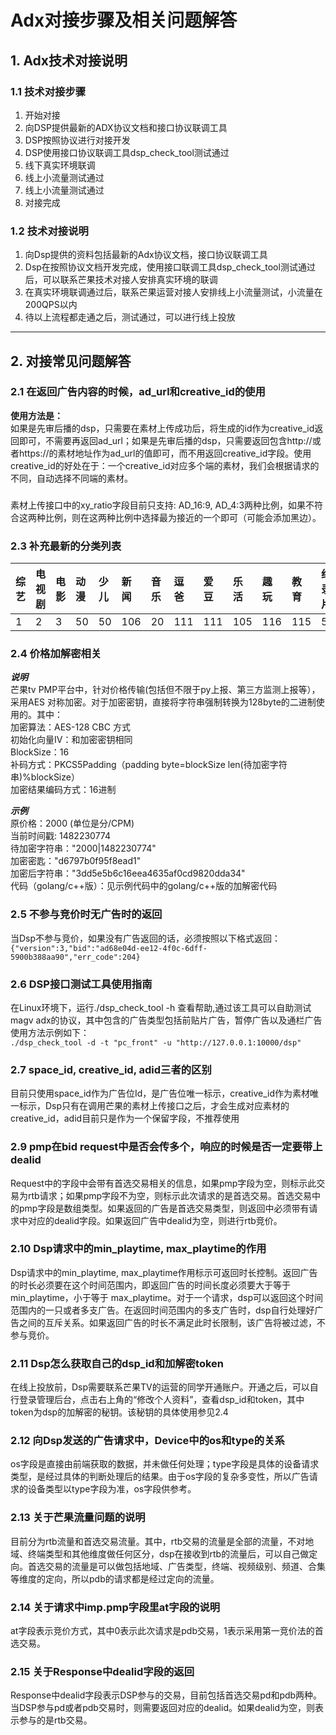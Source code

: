  Adx对接步骤及相关问题解答 
===============================

## 1. Adx技术对接说明  ##
### 1.1 技术对接步骤 ###
1.  开始对接  
2.  向DSP提供最新的ADX协议文档和接口协议联调工具  
3.  DSP按照协议进行对接开发  
4.  DSP使用接口协议联调工具dsp_check_tool测试通过  
5.  线下真实环境联调  
6.  线上小流量测试通过  
7.  线上小流量测试通过  
8.  对接完成  


### 1.2 技术对接说明 ###
1.  向Dsp提供的资料包括最新的Adx协议文档，接口协议联调工具 
2.  Dsp在按照协议文档开发完成，使用接口联调工具dsp_check_tool测试通过后，可以联系芒果技术对接人安排真实环境的联调 
3.  在真实环境联调通过后，联系芒果运营对接人安排线上小流量测试，小流量在200QPS以内
4.  待以上流程都走通之后，测试通过，可以进行线上投放


----------


## 2. 对接常见问题解答 ##


### 2.1	在返回广告内容的时候，ad_url和creative_id的使用 ###
**使用方法是：**  
如果是先审后播的dsp，只需要在素材上传成功后，将生成的id作为creative_id返回即可，不需要再返回ad_url；如果是先审后播的dsp，只需要返回包含http://或者https://的素材地址作为ad_url的值即可，而不用返回creative_id字段。使用creative_id的好处在于：一个creative_id对应多个端的素材，我们会根据请求的不同，自动选择不同端的素材。
###  ###
素材上传接口中的xy_ratio字段目前只支持: AD_16:9, AD_4:3两种比例，如果不符合这两种比例，则在这两种比例中选择最为接近的一个即可（可能会添加黑边）。
### 2.3	补充最新的分类列表 ###
|综艺|电视剧|电影|动漫|少儿|新闻|音乐|逗爸|爱豆|乐活|趣玩|教育|纪录片|
|:--|:--|:--|:--|:--|:--|:--|:--|:--|:--|:--|:--|:--|
|1|2|3|50|50|106|20|111|111|105|116|115|51|

### 2.4	价格加解密相关 ###
***说明***  
芒果tv PMP平台中，针对价格传输(包括但不限于py上报、第三方监测上报等），采用AES 对称加密。对于加密密钥，直接将字符串强制转换为128byte的二进制使用的。其中：  
   加密算法：AES-128 CBC 方式  
   初始化向量IV：和加密密钥相同  
   BlockSize：16  
   补码方式：PKCS5Padding（padding byte=blockSize len(待加密字符串)%blockSize）  
   加密结果编码方式：16进制 
  
***示例***  
   原价格：2000 (单位是分/CPM)  
   当前时间戳: 1482230774  
   待加密字符串："2000|1482230774"  
   加密密匙："d6797b0f95f8ead1"  
   加密后字符串："3dd5e5b6c16eea4635af0cd9820dda34"       
   代码（golang/c++版）：见示例代码中的golang/c++版的加解密代码

### 2.5	不参与竞价时无广告时的返回 ###
当Dsp不参与竞价，如果没有广告返回的话，必须按照以下格式返回：
`{"version":3,"bid":"ad68e04d-ee12-4f0c-6dff-5900b388aa90","err_code":204}`

###  2.6	DSP接口测试工具使用指南 ###
在Linux环境下，运行./dsp_check_tool -h 查看帮助,通过该工具可以自助测试magv adx的协议，其中包含的广告类型包括前贴片广告，暂停广告以及通栏广告  
使用方法示例如下：  
`./dsp_check_tool -d -t "pc_front" -u "http://127.0.0.1:10000/dsp"    `

### 2.7	space_id, creative_id, adid三者的区别 ###
目前只使用space_id作为广告位Id，是广告位唯一标示，creative_id作为素材唯一标示，Dsp只有在调用芒果的素材上传接口之后，才会生成对应素材的creative_id，adid目前只是作为一个保留字段，不推荐使用

### 2.9  pmp在bid request中是否会传多个，响应的时候是否一定要带上dealid ###
Request中的字段中会带有首选交易相关的信息，如果pmp字段为空，则标示此交易为rtb请求；如果pmp字段不为空，则标示此次请求的是首选交易。首选交易中的pmp字段是数组类型。如果返回的广告是首选交易类型，则返回中必须带有请求中对应的dealid字段。如果返回广告中dealid为空，则进行rtb竞价。

### 2.10 Dsp请求中的min_playtime, max_playtime的作用 ###
Dsp请求中的min_playtime, max_playtime作用标示可返回时长控制。返回广告的时长必须要在这个时间范围内，即返回广告的时间长度必须要大于等于min_playtime，小于等于 max_playtime。对于一个请求，dsp可以返回这个时间范围内的一只或者多支广告。在返回时间范围内的多支广告时，dsp自行处理好广告之间的互斥关系。如果返回广告的时长不满足此时长限制，该广告将被过滤，不参与竞价。

### 2.11 Dsp怎么获取自己的dsp_id和加解密token ###
在线上投放前，Dsp需要联系芒果TV的运营的同学开通账户。开通之后，可以自行登录管理后台，点击右上角的“修改个人资料”，查看dsp_id和token，其中token为dsp的加解密的秘钥。该秘钥的具体使用参见2.4

### 2.12 向Dsp发送的广告请求中，Device中的os和type的关系 ###
os字段是直接由前端获取的数据，并未做任何处理；type字段是具体的设备请求类型，是经过具体的判断处理后的结果。由于os字段的复杂多变性，所以广告请求的设备类型以type字段为准，os字段供参考。

### 2.13 关于芒果流量问题的说明 ###
目前分为rtb流量和首选交易流量。其中，rtb交易的流量是全部的流量，不对地域、终端类型和其他维度做任何区分，dsp在接收到rtb的流量后，可以自己做定向。首选交易的流量是可以做包括地域、广告类型，终端、视频级别、频道、合集等维度的定向，所以pdb的请求都是经过定向的流量。

### 2.14 关于请求中imp.pmp字段里at字段的说明 ###
at字段表示竞价方式，其中0表示此次请求是pdb交易，1表示采用第一竞价法的首选交易。

### 2.15 关于Response中dealid字段的返回 ###
Response中dealid字段表示DSP参与的交易，目前包括首选交易pd和pdb两种。当DSP参与pd或者pdb交易时，则需要返回对应的dealid。如果dealid为空，则表示参与的是rtb交易。


